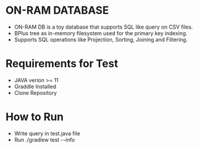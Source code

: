# ON-RAM DATABASE

* ON-RAM DB is a toy database that supports SQL like query on CSV files.
* BPlus tree as in-memory filesystem used for the primary key indexing.
* Supports SQL operations like Projection, Sorting, Joining and Filtering.
  
# Requirements for Test

* JAVA verion >= 11
* Graddle Installed
* Clone Repository

# How to Run

* Write query in test.java file
* Run ./gradlew test --info 
